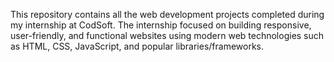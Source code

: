 This repository contains all the web development projects completed during my internship at CodSoft. The internship focused on building responsive, user-friendly, and functional websites using modern web technologies such as HTML, CSS, JavaScript, and popular libraries/frameworks.

